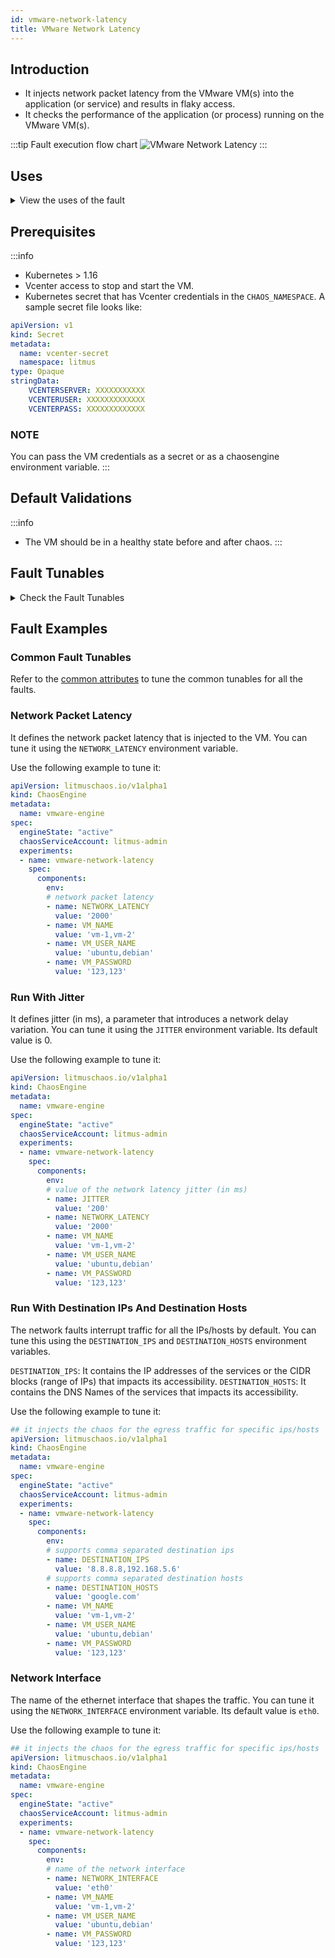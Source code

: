 ```yaml
---
id: vmware-network-latency
title: VMware Network Latency
---
```


## Introduction
- It injects network packet latency from the VMware VM(s) into the application (or service) and results in flaky access. 
- It checks the performance of the application (or process) running on the VMware VM(s).

:::tip Fault execution flow chart
![VMware Network Latency](./static/images/vmware-network-chaos.png)
:::

## Uses
<details>
<summary>View the uses of the fault</summary>
<div>
The fault results in network degradation without the VM being marked unhealthy (or unworthy) of traffic. The goal of this fault is to simulate issues within your VM network or microservice communication across services in different hosts etc.

Mitigation (in this case, keeping the timeout i.e, the network latency low) can be achieved using a middleware that can switch traffic based on certain SLOs/performance parameters. If such an arrangement is not available, the next best solution would be to verify if a degradation is highlighted by notifying about it using alerts so that the admin (or SRE) has the opportunity to investigate and fix these issues. 
Another utility of the test is to see the extent of impact caused to the end-user or the last point in the application stack on account of degradation in accessing a downstream/dependent microservice; whether it accepts or breaks the system to an unacceptable degree. The fault provides `DESTINATION_IPS` or `DESTINATION_HOSTS` so that you can control the chaos against specific services within or outside the VM.

The VM may stall or get corrupted while it waits endlessly for a packet. The fault limits the impact (blast radius) to only the traffic you wish to test by specifying the IP addresses or application information. This fault helps improve the resilience of your services over time.
</div>
</details>

## Prerequisites
:::info
- Kubernetes > 1.16 
- Vcenter access to stop and start the VM.
- Kubernetes secret that has Vcenter credentials in the `CHAOS_NAMESPACE`. A sample secret file looks like:
```yaml
apiVersion: v1
kind: Secret
metadata:
  name: vcenter-secret
  namespace: litmus
type: Opaque
stringData:
    VCENTERSERVER: XXXXXXXXXXX
    VCENTERUSER: XXXXXXXXXXXXX
    VCENTERPASS: XXXXXXXXXXXXX
```

### NOTE
You can pass the VM credentials as a secret or as a chaosengine environment variable.
:::


## Default Validations
:::info
- The VM should be in a healthy state before and after chaos.
:::

## Fault Tunables
<details>
    <summary>Check the Fault Tunables</summary>
    <h2>Mandatory Fields</h2>
    <table>
      <tr>
        <th> Variables </th>
        <th> Description </th>
        <th> Notes </th>
      </tr>
      <tr>
        <td> VM_NAMES </td>
        <td> Provide comma target VM names.</td>
        <td> You can provide multiple VM names as comma separated values, for example: vm-1,vm-2. </td>
      </tr>
      <tr>
        <td> VM_USER_NAME </td>
        <td> Provide the username of the target VM(s).</td>
        <td> Multiple usernames can be provided as comma separated values (for more than one VM under chaos). It is used to run the 'govc' command.</td>
      </tr>
      <tr>
        <td> VM_PASSWORD </td>
        <td> Provide the password for the target VM(s).</td>
        <td> It is used to run the govc command.</td>
      </tr>
    </table>
    <h2>Optional Fields</h2>
    <table>
      <tr>
        <th> Variables </th>
        <th> Description </th>
        <th> Notes </th>
      </tr>
      <tr>
        <td> TOTAL_CHAOS_DURATION </td>
        <td> The total duration to insert chaos (in seconds). </td>
        <td> Its default value is 30s. </td>
      </tr>
      <tr>
        <td> CHAOS_INTERVAL </td>
        <td> The interval between successive instance terminations (in seconds). </td>
        <td> Its default value is 30s. </td>
      </tr>
      <tr>
        <td> NETWORK_LATENCY </td>
        <td> The latency (or delay) in milliseconds.</td>
        <td> Its default value is 2000, and it accepts numeric values only. </td>
      </tr>
      <tr>
        <td> JITTER </td>
        <td> The network jitter value in milliseconds.</td>
        <td> Its default value is 0, and it accepts numeric values only. </td>
      </tr>
      <tr>
        <td> DESTINATION_IPS </td>
        <td> The IP addresses of the services or the CIDR blocks(range of IPs), whose accessibility is impacted. </td>
        <td> Comma separated IP(S) or CIDR(S) can be provided. If it is not provided, it induces network chaos for all IPs/destinations. </td>
      </tr>
      <tr>
        <td> DESTINATION_HOSTS </td>
        <td> DNS Names of the services whose accessibility is impacted. </td>
        <td> If it is not provided, it induces network chaos for all IPs/destinations or <code>DESTINATION_IPS</code> if already defined. </td>
      </tr>
      <tr>
        <td> SEQUENCE </td>
        <td> It defines the sequence of chaos execution for multiple instances. </td>
        <td> Its default value is 'parallel', and it supports 'serial' value too. </td>
      </tr>
      <tr>
        <td> RAMP_TIME </td>
        <td> Period to wait before and after injection of chaos (in seconds).</td>
        <td> For example, 30s. </td>
      </tr>
    </table>
    <h2>Secret Fields</h2>
     <table>
      <tr>
        <th> Variables </th>
        <th> Description </th>
        <th> Notes </th>
      </tr>
      <tr>
        <td> GOVC_URL </td>
        <td> Provide the vCenter Server URL. </td>
        <td> It is used to perform the VMware API calls using the 'govc' command and is derived from a secret.</td>
      </tr>
      <tr>
        <td> GOVC_USERNAME </td>
        <td> Provide the username of vCenter Server.</td>
        <td> This environment variable is used for authentiation purposes and is setup using a secret.</td>
      </tr>
      <tr>
        <td> GOVC_PASSWORD </td>
        <td> Provide the password of vCenter Server. </td>
        <td> This environment variable is used for authentiation purposes and is setup using a secret.</td>
      </tr>
      <tr>
        <td> GOVC_INSECURE </td>
        <td> Provide the value as <code>true</code>. </td>
        <td> This environment variable is used to run the 'govc' command in insecure mode and is setup using a secret.</td>
      </tr>
     </table>
</details>

## Fault Examples

### Common Fault Tunables
Refer to the [common attributes](../common-tunables-for-all-faults) to tune the common tunables for all the faults.

### Network Packet Latency

It defines the network packet latency that is injected to the VM. You can tune it using the `NETWORK_LATENCY` environment variable.

Use the following example to tune it:

[embedmd]:# (./static/manifests/vmware-network-latency/network-latency.yaml yaml)
```yaml
apiVersion: litmuschaos.io/v1alpha1
kind: ChaosEngine
metadata:
  name: vmware-engine
spec:
  engineState: "active"
  chaosServiceAccount: litmus-admin
  experiments:
  - name: vmware-network-latency
    spec:
      components:
        env:
        # network packet latency
        - name: NETWORK_LATENCY
          value: '2000'
        - name: VM_NAME
          value: 'vm-1,vm-2'
        - name: VM_USER_NAME
          value: 'ubuntu,debian'
        - name: VM_PASSWORD
          value: '123,123'
```

### Run With Jitter

It defines jitter (in ms), a parameter that introduces a network delay variation. You can tune it using the `JITTER` environment variable. Its default value is 0.

Use the following example to tune it:

[embedmd]:# (./static/manifests/vmware-network-latency/network-latency-with-jitter.yaml yaml)
```yaml
apiVersion: litmuschaos.io/v1alpha1
kind: ChaosEngine
metadata:
  name: vmware-engine
spec:
  engineState: "active"
  chaosServiceAccount: litmus-admin
  experiments:
  - name: vmware-network-latency
    spec:
      components:
        env:
        # value of the network latency jitter (in ms)
        - name: JITTER
          value: '200'
        - name: NETWORK_LATENCY
          value: '2000'
        - name: VM_NAME
          value: 'vm-1,vm-2'
        - name: VM_USER_NAME
          value: 'ubuntu,debian'
        - name: VM_PASSWORD
          value: '123,123'
```

### Run With Destination IPs And Destination Hosts

The network faults interrupt traffic for all the IPs/hosts by default. You can tune this using the `DESTINATION_IPS` and `DESTINATION_HOSTS` environment variables.

`DESTINATION_IPS`: It contains the IP addresses of the services or the CIDR blocks (range of IPs) that impacts its accessibility.
`DESTINATION_HOSTS`: It contains the DNS Names of the services that impacts its accessibility.

Use the following example to tune it:

[embedmd]:# (./static/manifests/vmware-network-latency/destination-host-and-ip.yaml yaml)
```yaml
## it injects the chaos for the egress traffic for specific ips/hosts
apiVersion: litmuschaos.io/v1alpha1
kind: ChaosEngine
metadata:
  name: vmware-engine
spec:
  engineState: "active"
  chaosServiceAccount: litmus-admin
  experiments:
  - name: vmware-network-latency
    spec:
      components:
        env:
        # supports comma separated destination ips
        - name: DESTINATION_IPS
          value: '8.8.8.8,192.168.5.6'
        # supports comma separated destination hosts
        - name: DESTINATION_HOSTS
          value: 'google.com'
        - name: VM_NAME
          value: 'vm-1,vm-2'
        - name: VM_USER_NAME
          value: 'ubuntu,debian'
        - name: VM_PASSWORD
          value: '123,123'
```

###  Network Interface

The name of the ethernet interface that shapes the traffic. You can tune it using the `NETWORK_INTERFACE` environment variable. Its default value is `eth0`.

Use the following example to tune it:

[embedmd]:# (./static/manifests/vmware-network-latency/network-interface.yaml yaml)
```yaml
## it injects the chaos for the egress traffic for specific ips/hosts
apiVersion: litmuschaos.io/v1alpha1
kind: ChaosEngine
metadata:
  name: vmware-engine
spec:
  engineState: "active"
  chaosServiceAccount: litmus-admin
  experiments:
  - name: vmware-network-latency
    spec:
      components:
        env:
        # name of the network interface
        - name: NETWORK_INTERFACE
          value: 'eth0'
        - name: VM_NAME
          value: 'vm-1,vm-2'
        - name: VM_USER_NAME
          value: 'ubuntu,debian'
        - name: VM_PASSWORD
          value: '123,123'
```

